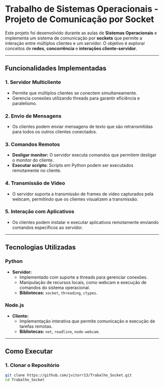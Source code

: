 # Trabalho de Sistemas Operacionais - Projeto de Comunicação por Socket

<p>
    Este projeto foi desenvolvido durante as aulas de <strong>Sistemas Operacionais</strong> e implementa um sistema de comunicação por 
    <strong>sockets</strong> que permite a interação entre múltiplos clientes e um servidor. 
    O objetivo é explorar conceitos de <strong>redes</strong>, <strong>concorrência</strong> e <strong>interações cliente-servidor</strong>.
</p>

---

## Funcionalidades Implementadas

### 1. Servidor Multicliente
<ul>
    <li>Permite que múltiplos clientes se conectem simultaneamente.</li>
    <li>Gerencia conexões utilizando threads para garantir eficiência e paralelismo.</li>
</ul>

### 2. Envio de Mensagens
<ul>
    <li>Os clientes podem enviar mensagens de texto que são retransmitidas para todos os outros clientes conectados.</li>
</ul>

### 3. Comandos Remotos
<ul>
    <li><strong>Desligar monitor:</strong> O servidor executa comandos que permitem desligar o monitor do cliente.</li>
    <li><strong>Executar scripts:</strong> Scripts em Python podem ser executados remotamente no cliente.</li>
</ul>

### 4. Transmissão de Vídeo
<ul>
    <li>O servidor suporta a transmissão de frames de vídeo capturados pela webcam, permitindo que os clientes visualizem a transmissão.</li>
</ul>

### 5. Interação com Aplicativos
<ul>
    <li>Os clientes podem instalar e executar aplicativos remotamente enviando comandos específicos ao servidor.</li>
</ul>

---

## Tecnologias Utilizadas

### Python
<ul>
    <li><strong>Servidor:</strong>
        <ul>
            <li>Implementado com suporte a threads para gerenciar conexões.</li>
            <li>Manipulação de recursos locais, como webcam e execução de comandos do sistema operacional.</li>
            <li><strong>Bibliotecas:</strong> <code>socket</code>, <code>threading</code>, <code>ctypes</code>.</li>
        </ul>
    </li>
</ul>

### Node.js
<ul>
    <li><strong>Cliente:</strong>
        <ul>
            <li>Implementação interativa que permite comunicação e execução de tarefas remotas.</li>
            <li><strong>Bibliotecas:</strong> <code>net</code>, <code>readline</code>, <code>node-webcam</code>.</li>
        </ul>
    </li>
</ul>

---

## Como Executar

### 1. Clonar o Repositório
```bash
git clone https://github.com/jvitorr13/Trabalho_Socket.git
cd Trabalho_Socket
